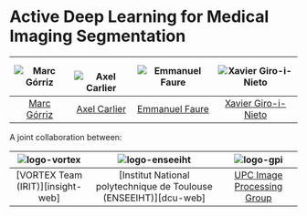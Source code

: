 # Active Deep Learning for Medical Imaging Segmentation

| ![Marc Górriz][MarcGorriz-photo]  |  ![Axel Carlier][AxelCarlier-photo] | ![Emmanuel Faure][EmmanuelFaure-photo]  | ![Xavier Giro-i-Nieto][XavierGiro-photo]  |
|:-:|:-:|:-:|:-:|
| [Marc Górriz][MarcGorriz-web]  | [Axel Carlier][AxelCarlier-web] | [Emmanuel Faure][EmmanuelFaure-web] | [Xavier Giro-i-Nieto][XavierGiro-web] |

[MarcGorriz-web]: https://www.linkedin.com/in/marc-górriz-blanch-74501a123/
[XavierGiro-web]: https://imatge.upc.edu/web/people/xavier-giro
[AxelCarlier-web]: http://carlier.perso.enseeiht.fr
[EmmanuelFaure-web]: https://www.irit.fr/~Emmanuel.Faure/



[MarcGorriz-photo]: https://raw.githubusercontent.com/marc-gorriz/CEAL-Medical-Image-Segmentation/master/authors/MarcGorriz.jpg
[XavierGiro-photo]: https://raw.githubusercontent.com/marc-gorriz/CEAL-Medical-Image-Segmentation/master/authors/XavierGiro.jpg
[AxelCarlier-photo]: https://raw.githubusercontent.com/marc-gorriz/CEAL-Medical-Image-Segmentation/master/authors/AxelCarlier.jpg
[EmmanuelFaure-photo]: https://raw.githubusercontent.com/marc-gorriz/CEAL-Medical-Image-Segmentation/master/authors/EmmanuelFaure.png

A joint collaboration between:

| ![logo-vortex] | ![logo-enseeiht] | ![logo-gpi] |
|:-:|:-:|:-:|
| [VORTEX Team (IRIT)][insight-web] | [Institut National polytechnique de Toulouse (ENSEEIHT)][dcu-web] | [UPC Image Processing Group][gpi-web] |

[vortex-web]: https://www.irit.fr/-VORTEX-Team-?lang=fr
[enseeiht-web]: http://www.enseeiht.fr/fr/index.html
[upc-web]: http://www.upc.edu/?set_language=en
[etsetb-web]: https://www.etsetb.upc.edu/en/ 
[gpi-web]: https://imatge.upc.edu/web/ 


[logo-vortex]: https://raw.githubusercontent.com/marc-gorriz/CEAL-Medical-Image-Segmentation/master/logos/Vortex.jpg "VORTEX Team (IRIT)"
[logo-enseeiht]: https://raw.githubusercontent.com/imatge-upc/saliency-2016-cvpr/master/logos/dcu.png "Dublin City University"
[logo-upc]: https://raw.githubusercontent.com/imatge-upc/saliency-2016-cvpr/master/logos/upc.jpg "Universitat Politecnica de Catalunya"
[logo-etsetb]: https://raw.githubusercontent.com/imatge-upc/saliency-2016-cvpr/master/logos/etsetb.png "ETSETB TelecomBCN"
[logo-gpi]: https://raw.githubusercontent.com/imatge-upc/saliency-2016-cvpr/master/logos/gpi.png "UPC Image Processing Group"
